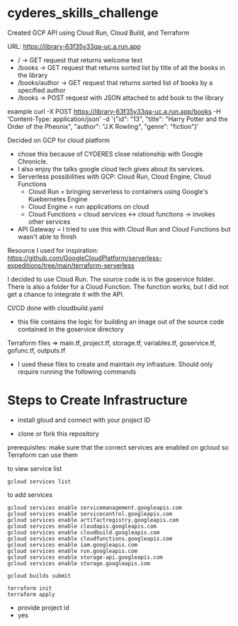 # cyderes_skills_challenge
Created GCP API using Cloud Run, Cloud Build, and Terraform

URL: https://library-63f35y33qa-uc.a.run.app
* / -> GET request that returns welcome text
* /books -> GET request that returns sorted list by title of all the books in the library
* /books/author -> GET request that returns sorted list of books by a specified author
* /books -> POST request with JSON attached to add book to the library
	
example
curl -X POST https://library-63f35y33qa-uc.a.run.app/books
-H 'Content-Type: application/json'
-d '{"id": "13", "title": "Harry Potter and the Order of the Pheonix", "author": "J.K Rowling", "genre": "fiction"}'
	

Decided on GCP for cloud platform 
* chose this because of CYDERES close relationship with Google Chronicle.
* I also enjoy the talks google cloud tech gives about its services. 
* Serverless possibilities with GCP: Cloud Run, Cloud Engine, Cloud Functions
	- Cloud Run = bringing serverless to containers using Google's Kuebernetes Engine 
	- Cloud Engine = run applications on cloud
	- Cloud Functions = cloud services <-> cloud functions -> invokes other services
* API Gateway = I tried to use this with Cloud Run and Cloud Functions but wasn't able to finish

Resource I used for inspiration: https://github.com/GoogleCloudPlatform/serverless-expeditions/tree/main/terraform-serverless
  
I decided to use Cloud Run. The source code is in the goservice folder. There is also a folder for a Cloud Function.
The function works, but I did not get a chance to integrate it with the API.
  
CI/CD done with cloudbuild.yaml
 * this file contains the logic for building an image out of the source code contained in the goservice directory

Terraform files => main.tf, project.tf, storage.tf, variables.tf, goservice.tf, gofunc.tf, outputs.tf
  - I used these files to create and maintain my infrasture. Should only require running the following commands

# Steps to Create Infrastructure
  
* install gloud and connect with your project ID
  
* clone or fork this repository

prerequisites: make sure that the correct services are enabled on gcloud so Terraform can use them

to view service list
```
gcloud services list
```
to add services
```
gcloud services enable servicemanagement.googleapis.com
gcloud services enable servicecontrol.googleapis.com
gcloud services enable artifactregistry.googleapis.com
gcloud services enable cloudapis.googleapis.com
gcloud services enable cloudbuild.googleapis.com
gcloud services enable cloudfunctions.googleapis.com
gcloud services enable iam.googleapis.com
gcloud services enable run.googleapis.com
gcloud services enable storage-api.googleapis.com
gcloud services enable storage.googleapis.com
```
	
```
gcloud builds submit
```
```
terraform init
terraform apply
```
  - provide project id
  - yes
  

	
